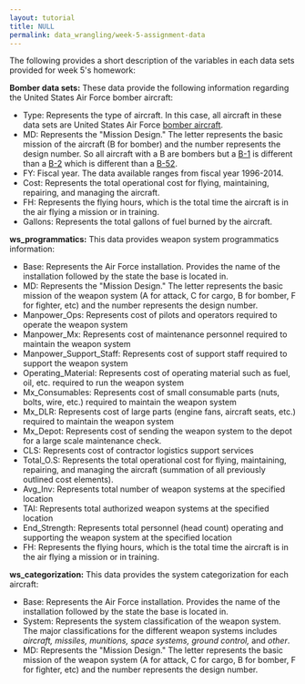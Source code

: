 ```yaml
---
layout: tutorial
title: NULL
permalink: data_wrangling/week-5-assignment-data
---
```


The following provides a short description of the variables in each data sets provided for week 5's homework:

__Bomber data sets:__ These data provide the following information regarding the United States Air Force bomber aircraft:

- Type: Represents the type of aircraft. In this case, all aircraft in these data sets are United States Air Force [bomber aircraft](https://en.wikipedia.org/wiki/List_of_United_States_bomber_aircraft).
- MD: Represents the "Mission Design." The letter represents the basic mission of the aircraft (B for bomber) and the number represents the design number.  So all aircraft with a B are bombers but a [B-1](https://en.wikipedia.org/wiki/Rockwell_B-1_Lancer) is different than a [B-2](https://en.wikipedia.org/wiki/Northrop_Grumman_B-2_Spirit) which is different than a [B-52](https://en.wikipedia.org/wiki/Boeing_B-52_Stratofortress).
- FY: Fiscal year. The data available ranges from fiscal year 1996-2014.
- Cost: Represents the total operational cost for flying, maintaining, repairing, and managing the aircraft.
- FH: Represents the flying hours, which is the total time the aircraft is in the air flying a mission or in training.
- Gallons: Represents the total gallons of fuel burned by the aircraft.

__ws_programmatics:__ This data provides weapon system programmatics information:

- Base: Represents the Air Force installation. Provides the name of the installation followed by the state the base is located in.
- MD: Represents the "Mission Design." The letter represents the basic mission of the weapon system (A for attack, C for cargo, B for bomber, F for fighter, etc) and the number represents the design number.
- Manpower_Ops: Represents cost of pilots and operators required to operate the weapon system
- Manpower_Mx: Represents cost of maintenance personnel required to maintain the weapon system
- Manpower_Support_Staff: Represents cost of support staff required to support the weapon system
- Operating_Material: Represents cost of operating material such as fuel, oil, etc. required to run the weapon system
- Mx_Consumables: Represents cost of small consumable parts (nuts, bolts, wire, etc.) required to maintain the weapon system
- Mx_DLR: Represents cost of large parts (engine fans, aircraft seats, etc.) required to maintain the weapon system
- Mx_Depot: Represents cost of sending the weapon system to the depot for a large scale maintenance check.
- CLS: Represents cost of contractor logistics support services
- Total_O.S: Represents the total operational cost for flying, maintaining, repairing, and managing the aircraft (summation of all previously outlined cost elements).
- Avg_Inv: Represents total number of weapon systems at the specified location
- TAI: Represents total authorized weapon systems at the specified location
- End_Strength: Represents total personnel (head count) operating and supporting the weapon system at the specified location
- FH: Represents the flying hours, which is the total time the aircraft is in the air flying a mission or in training.


__ws_categorization:__ This data provides the system categorization for each aircraft:

- Base: Represents the Air Force installation. Provides the name of the installation followed by the state the base is located in.
- System: Represents the system classification of the weapon system. The major classifications for the different weapon systems includes *aircraft, missiles, munitions, space systems, ground control,* and *other*.
- MD: Represents the "Mission Design." The letter represents the basic mission of the weapon system (A for attack, C for cargo, B for bomber, F for fighter, etc) and the number represents the design number.
